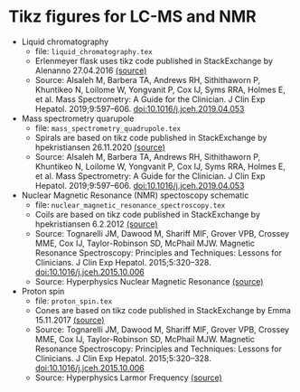 # Tikz figures for LC-MS and NMR

- Liquid chromatography
  - file: ``liquid_chromatography.tex``
  - Erlenmeyer flask uses tikz code published in StackExchange by
  Alenanno 27.04.2016
  [(source)](https://tex.stackexchange.com/a/306730)
  - Source: Alsaleh M, Barbera TA, Andrews RH, Sithithaworn P,
    Khuntikeo N, Loilome W, Yongvanit P, Cox IJ, Syms RRA, Holmes E,
    et al. Mass Spectrometry: A Guide for the Clinician. J Clin Exp
    Hepatol. 2019;9:597–606. [doi:10.1016/j.jceh.2019.04.053](https://doi.org/10.1016/j.jceh.2019.04.053)
- Mass spectrometry quarupole
  - file: ``mass_spectrometry_quadrupole.tex``
  - Spirals are based on tikz code published in StackExchange by
    hpekristiansen 26.11.2020
    [(source)](https://tex.stackexchange.com/a/572499)
  - Source: Alsaleh M, Barbera TA, Andrews RH, Sithithaworn P,
    Khuntikeo N, Loilome W, Yongvanit P, Cox IJ, Syms RRA, Holmes E,
    et al. Mass Spectrometry: A Guide for the Clinician. J Clin Exp
    Hepatol. 2019;9:597–606. [doi:10.1016/j.jceh.2019.04.053](https://doi.org/10.1016/j.jceh.2019.04.053)
- Nuclear Magnetic Resonance (NMR) spectoscopy schematic
  - file: ``nuclear_magnetic_resonance_spectroscopy.tex``
  - Coils are based on tikz code published in StackExchange by
  hpekristiansen 6.2.2012
  [(source)](https://tex.stackexchange.com/a/43605)
  - Source: Tognarelli JM, Dawood M, Shariff MIF, Grover VPB, Crossey
    MME, Cox IJ, Taylor-Robinson SD, McPhail MJW. Magnetic Resonance
    Spectroscopy: Principles and Techniques: Lessons for Clinicians. J
    Clin Exp    Hepatol. 2015;5:320–328. [doi:10.1016/j.jceh.2015.10.006](https://doi.org/10.1016/j.jceh.2015.10.006)
  - Source: Hyperphysics Nuclear Magnetic Resonance [(source)](http://hyperphysics.phy-astr.gsu.edu/hbase/Nuclear/nmr.html)
- Proton spin
  - file: ``proton_spin.tex``
  - Cones are based on tikz code published in StackExchange by
  Emma 15.11.2017
  [(source)](https://tex.stackexchange.com/a/401378)
  - Source: Tognarelli JM, Dawood M, Shariff MIF, Grover VPB, Crossey
    MME, Cox IJ, Taylor-Robinson SD, McPhail MJW. Magnetic Resonance
    Spectroscopy: Principles and Techniques: Lessons for Clinicians. J
    Clin Exp    Hepatol. 2015;5:320–328. [doi:10.1016/j.jceh.2015.10.006](https://doi.org/10.1016/j.jceh.2015.10.006)
  - Source: Hyperphysics Larmor Frequency
    [(source)](http://hyperphysics.phy-astr.gsu.edu/hbase/Nuclear/larmor.html)

